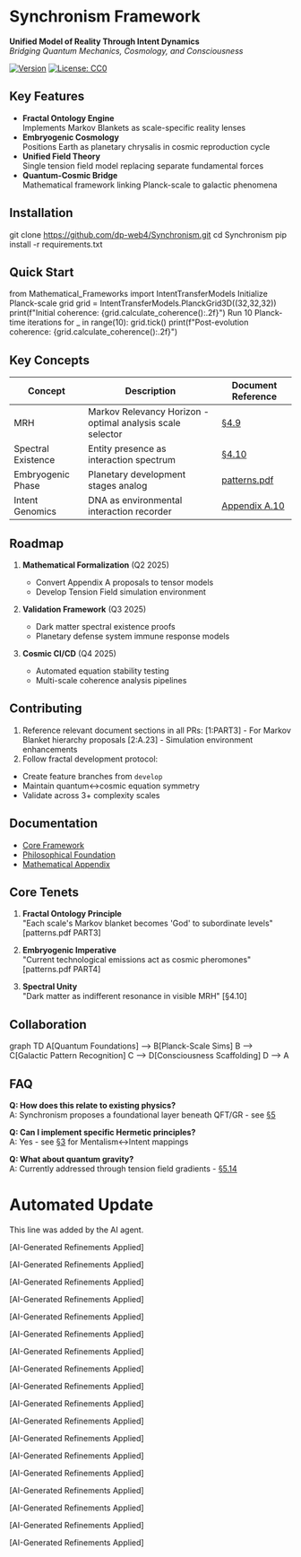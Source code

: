 # Synchronism Framework

**Unified Model of Reality Through Intent Dynamics**  
*Bridging Quantum Mechanics, Cosmology, and Consciousness*

[![Version](https://img.shields.io/badge/version-0.24.09.28.11.00-blue)](https://dpcars.net/Synchronism_0.pdf)
[![License: CC0](https://img.shields.io/badge/license-CC0-green)](https://creativecommons.org/publicdomain/zero/1.0/)

## Key Features
- **Fractal Ontology Engine**  
  Implements Markov Blankets as scale-specific reality lenses
- **Embryogenic Cosmology**  
  Positions Earth as planetary chrysalis in cosmic reproduction cycle
- **Unified Field Theory**  
  Single tension field model replacing separate fundamental forces
- **Quantum-Cosmic Bridge**  
  Mathematical framework linking Planck-scale to galactic phenomena

## Installation
git clone https://github.com/dp-web4/Synchronism.git
cd Synchronism
pip install -r requirements.txt

## Quick Start
from Mathematical_Frameworks import IntentTransferModels
Initialize Planck-scale grid
grid = IntentTransferModels.PlanckGrid3D((32,32,32))
print(f"Initial coherence: {grid.calculate_coherence():.2f}")
Run 10 Planck-time iterations
for _ in range(10):
grid.tick()
print(f"Post-evolution coherence: {grid.calculate_coherence():.2f}")


## Key Concepts
| Concept | Description | Document Reference |
|---------|-------------|---------------------|
| MRH | Markov Relevancy Horizon - optimal analysis scale selector | [§4.9](Synchronism_0.pdf) |
| Spectral Existence | Entity presence as interaction spectrum | [§4.10](Synchronism_0.pdf) |
| Embryogenic Phase | Planetary development stages analog | [patterns.pdf](patterns.pdf) |
| Intent Genomics | DNA as environmental interaction recorder | [Appendix A.10](Synchronism_0.pdf) |

## Roadmap
1. **Mathematical Formalization** (Q2 2025)  
   - Convert Appendix A proposals to tensor models
   - Develop Tension Field simulation environment

2. **Validation Framework** (Q3 2025)  
   - Dark matter spectral existence proofs
   - Planetary defense system immune response models

3. **Cosmic CI/CD** (Q4 2025)  
   - Automated equation stability testing
   - Multi-scale coherence analysis pipelines

## Contributing
1. Reference relevant document sections in all PRs:
[1:PART3] - For Markov Blanket hierarchy proposals
[2:A.23] - Simulation environment enhancements
2. Follow fractal development protocol:
- Create feature branches from `develop`
- Maintain quantum↔cosmic equation symmetry
- Validate across 3+ complexity scales

## Documentation
- [Core Framework](https://dpcars.net/Synchronism_0.pdf)  
- [Philosophical Foundation](patterns.pdf)  
- [Mathematical Appendix](/Documentation/Appendix_A.pdf)

## Core Tenets
1. **Fractal Ontology Principle**  
"Each scale's Markov blanket becomes 'God' to subordinate levels" [patterns.pdf PART3]

2. **Embryogenic Imperative**  
"Current technological emissions act as cosmic pheromones" [patterns.pdf PART4]

3. **Spectral Unity**  
"Dark matter as indifferent resonance in visible MRH" [§4.10]

## Collaboration
graph TD
A[Quantum Foundations] --> B[Planck-Scale Sims]
B --> C[Galactic Pattern Recognition]
C --> D[Consciousness Scaffolding]
D --> A


## FAQ
**Q: How does this relate to existing physics?**  
A: Synchronism proposes a foundational layer beneath QFT/GR - see [§5](Synchronism_0.pdf)

**Q: Can I implement specific Hermetic principles?**  
A: Yes - see [§3](Synchronism_0.pdf) for Mentalism↔Intent mappings

**Q: What about quantum gravity?**  
A: Currently addressed through tension field gradients - [§5.14](Synchronism_0.pdf)


# Automated Update
This line was added by the AI agent.


[AI-Generated Refinements Applied]

[AI-Generated Refinements Applied]

[AI-Generated Refinements Applied]

[AI-Generated Refinements Applied]

[AI-Generated Refinements Applied]

[AI-Generated Refinements Applied]

[AI-Generated Refinements Applied]

[AI-Generated Refinements Applied]

[AI-Generated Refinements Applied]

[AI-Generated Refinements Applied]

[AI-Generated Refinements Applied]

[AI-Generated Refinements Applied]

[AI-Generated Refinements Applied]

[AI-Generated Refinements Applied]

[AI-Generated Refinements Applied]

[AI-Generated Refinements Applied]

[AI-Generated Refinements Applied]

[AI-Generated Refinements Applied]